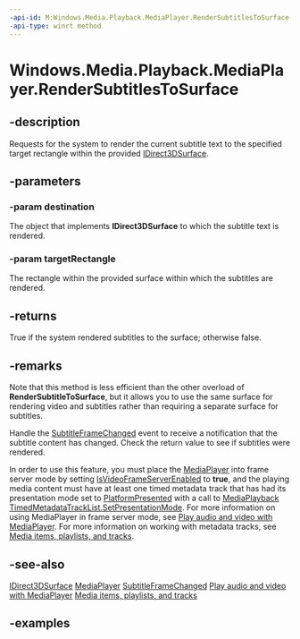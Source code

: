 ```yaml
---
-api-id: M:Windows.Media.Playback.MediaPlayer.RenderSubtitlesToSurface(Windows.Graphics.DirectX.Direct3D11.IDirect3DSurface,Windows.Foundation.Rect)
-api-type: winrt method
---
```


<!-- Method syntax.
public bool MediaPlayer.RenderSubtitlesToSurface(IDirect3DSurface destination, Rect targetRectangle)
-->

# Windows.Media.Playback.MediaPlayer.RenderSubtitlesToSurface

## -description
Requests for the system to render the current subtitle text to the specified target rectangle within the provided [IDirect3DSurface](https://docs.microsoft.com/uwp/api/Windows.Graphics.DirectX.Direct3D11.IDirect3DSurface).

## -parameters
### -param destination
The object that implements **IDirect3DSurface**  to which the subtitle text is rendered.

### -param targetRectangle
The rectangle within the provided surface within which the subtitles are rendered.

## -returns
True if the system rendered subtitles to the surface; otherwise false.

## -remarks
Note that this method is less efficient than the other overload of **RenderSubtitleToSurface**, but it allows you to use the same surface for rendering video and subtitles rather than requiring a separate surface for subtitles.

Handle the [SubtitleFrameChanged](https://docs.microsoft.com/uwp/api/windows.media.playback.mediaplayer#Windows_Media_Playback_MediaPlayer_SubtitleFrameChanged) event to receive a notification that the subtitle content has changed. Check the return value to see if subtitles were rendered.

In order to use this feature, you must place the [MediaPlayer](https://docs.microsoft.com/uwp/api/windows.media.playback.mediaplayer) into frame server mode by setting [IsVideoFrameServerEnabled](https://docs.microsoft.com/uwp/api/windows.media.playback.mediaplayer#Windows_Media_Playback_MediaPlayer_IsVideoFrameServerEnabled) to **true**, and the playing media content must have at least one timed metadata track that has had its presentation mode set to [PlatformPresented](https://docs.microsoft.com/uwp/api/windows.media.playback.timedmetadatatrackpresentationmode) with a call to [Media​Playback​Timed​Metadata​Track​List.SetPresentationMode](https://docs.microsoft.com/uwp/api/windows.media.playback.mediaplaybacktimedmetadatatracklist#Windows_Media_Playback_MediaPlaybackTimedMetadataTrackList_SetPresentationMode_System_UInt32_Windows_Media_Playback_TimedMetadataTrackPresentationMode_). For more information on using MediaPlayer in frame server mode, see [Play audio and video with MediaPlayer](https://docs.microsoft.com/windows/uwp/audio-video-camera/play-audio-and-video-with-mediaplayer). For more information on working with metadata tracks, see [Media items, playlists, and tracks](https://docs.microsoft.com/windows/uwp/audio-video-camera/media-playback-with-mediasource).

## -see-also
[IDirect3DSurface](https://docs.microsoft.com/uwp/api/Windows.Graphics.DirectX.Direct3D11.IDirect3DSurface)
[MediaPlayer](https://docs.microsoft.com/uwp/api/windows.media.playback.mediaplayer)
[SubtitleFrameChanged](https://docs.microsoft.com/uwp/api/windows.media.playback.mediaplayer#Windows_Media_Playback_MediaPlayer_SubtitleFrameChanged)
[Play audio and video with MediaPlayer](https://docs.microsoft.com/windows/uwp/audio-video-camera/play-audio-and-video-with-mediaplayer)
[Media items, playlists, and tracks](https://docs.microsoft.com/windows/uwp/audio-video-camera/media-playback-with-mediasource)

## -examples

